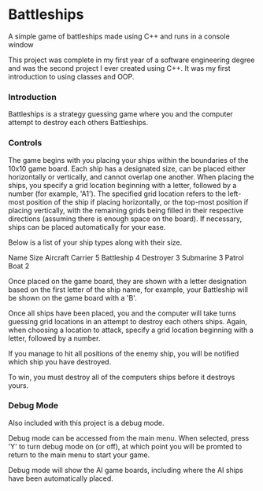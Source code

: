 # Battleships

A simple game of battleships made using C++ and runs in a console window

This project was complete in my first year of a software engineering degree and was the second project I ever created using C++.
It was my first introduction to using classes and OOP.

### Introduction
Battleships is a strategy guessing game where you and the computer attempt
to destroy each others Battleships.

### Controls
The game begins with you placing your ships within the boundaries of the
10x10 game board.
Each ship has a designated size, can be placed either horizontally
or vertically, and cannot overlap one another.
When placing the ships, you specify a grid location beginning with a letter,
followed by a number (for example, 'A1'). 
The specified grid location refers to the left-most position of the ship
if placing horizontally, or the top-most position if placing vertically,
with the remaining grids being filled in their respective directions
(assuming there is enough space on the board).
If necessary, ships can be placed automatically for your ease.

Below is a list of your ship types along with their size.

Name			Size
Aircraft Carrier   	 5
Battleship         	 4
Destroyer          	 3
Submarine	   	 3
Patrol Boat	   	 2

Once placed on the game board, they are shown with a letter designation
based on the first letter of the ship name, for example, your Battleship
will be shown on the game board with a 'B'.

Once all ships have been placed, you and the computer will take turns guessing
grid locations in an attempt to destroy each others ships. Again, when choosing
a location to attack, specify a grid location beginning with a letter,
followed by a number.

If you manage to hit all positions of the enemy ship, you will be notified
which ship you have destroyed.

To win, you must destroy all of the computers ships before it destroys yours.

### Debug Mode
Also included with this project is a debug mode.

Debug mode can be accessed from the main menu. When selected, press 'Y' to 
turn debug mode on (or off), at which point you will be promted to return 
to the main menu to start your game.

Debug mode will show the AI game boards, including where the AI ships have
been automatically placed.
